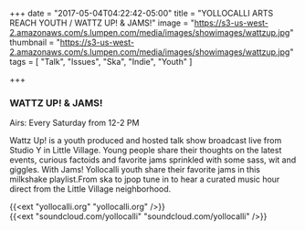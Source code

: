 +++
date = "2017-05-04T04:22:42-05:00"
title = "YOLLOCALLI ARTS REACH YOUTH / WATTZ UP! & JAMS!"
image = "https://s3-us-west-2.amazonaws.com/s.lumpen.com/media/images/showimages/wattzup.jpg"
thumbnail = "https://s3-us-west-2.amazonaws.com/s.lumpen.com/media/images/showimages/wattzup.jpg"
tags = [ "Talk", "Issues", "Ska", "Indie", "Youth" ]

+++

### WATTZ UP! & JAMS!

Airs: Every Saturday from 12-2 PM

Wattz Up! is a youth produced and hosted talk show broadcast live from Studio Y in Little Village. Young people share their thoughts on the latest events, curious factoids and favorite jams sprinkled with some sass, wit and giggles. With Jams! Yollocalli youth share their favorite jams in this milkshake playlist.From ska to jpop tune in to hear a curated music hour direct from the Little Village neighborhood.

{{<ext "yollocalli.org" "yollocalli.org" />}}  
{{<ext "soundcloud.com/yollocalli" "soundcloud.com/yollocalli" />}}
